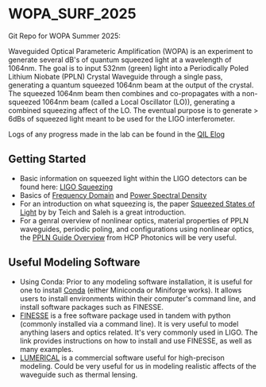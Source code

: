 # WOPA_SURF_2025
Git Repo for WOPA Summer 2025:

Waveguided Optical Parameteric Amplification (WOPA) is an experiment to generate several dB's of quantum squeezed light at a wavelength of 1064nm. The goal is to input 532nm (green) light into a Periodically Poled Lithium Niobate (PPLN) Crystal Waveguide through a single pass, generating a quantum squeezed 1064nm beam at the output of the crystal. The squeezed 1064nm beam then combines and co-propagates with a non-squeezed 1064nm beam (called a Local Oscillator (LO)), generating a combined squeezing affect of the LO. The eventual purpose is to generate > 6dBs of squeezed light meant to be used for the LIGO interferometer.

Logs of any progress made in the lab can be found in the [QIL Elog](https://nodus.ligo.caltech.edu:8081/QIL/)

## Getting Started
- Basic information on squeezed light within the LIGO detectors can be found here: [LIGO Squeezing](https://www.ligo.caltech.edu/news/ligo20231023)
- Basics of [Frequency Domain](https://en.wikipedia.org/wiki/Frequency_domain) and [Power Spectral Density](https://en.wikipedia.org/wiki/Spectral_density)
- For an introduction on what squeezing is, the paper [Squeezed States of Light](https://github.com/user-attachments/files/19538666/Basic_Squeezing.pdf) by by Teich and Saleh is a great introduction.
- For a genral overview of nonlinear optics, material properties of PPLN waveguides, periodic poling, and configurations using nonlinear optics, the [PPLN Guide Overview](https://www.hcphotonics.com/ppln-guide-overview) from HCP Photonics will be very useful.

## Useful Modeling Software
- Using Conda: Prior to any modeling software installation, it is useful for one to install [Conda](https://docs.conda.io/projects/conda/en/latest/user-guide/install/index.html) (either Miniconda or Miniforge works). It allows users to install environments within their computer's command line, and install software packages such as FINESSE. 
- [FINESSE](https://finesse.ifosim.org/docs/latest/getting_started/index.html) is a free software package used in tandem with python (commonly installed via a command line). It is very useful to model anything lasers and optics related. It's very commonly used in LIGO. The link provides instructions on how to install and use FINESSE, as well as many examples.
- [LUMERICAL](https://www.lumerical.com/) is a commercial software useful for high-precison modeling. Could be very useful for us in modeling realistic affects of the waveguide such as thermal lensing.
